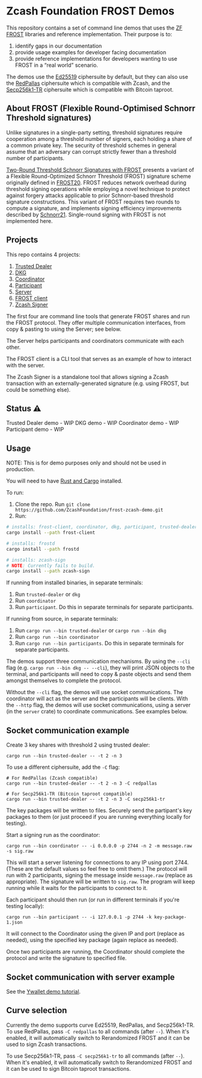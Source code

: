 # Zcash Foundation FROST Demos

This repository contains a set of command line demos that uses the [ZF
FROST](https://frost.zfnd.org/) libraries and reference implementation. Their
purpose is to:

1. identify gaps in our documentation
2. provide usage examples for developer facing documentation
3. provide reference implementations for developers wanting to use FROST in a “real world” scenario.

The demos use the [Ed25519](https://crates.io/crates/frost-ed25519) ciphersuite
by default, but they can also use the
[RedPallas](https://github.com/ZcashFoundation/reddsa/) ciphersuite which is
compatible with Zcash, and the [Secp256k1-TR](https://crates.io/crates/frost-secp256k1-tr) ciphersuite
which is compatible with Bitcoin taproot.

## About FROST (Flexible Round-Optimised Schnorr Threshold signatures)

Unlike signatures in a single-party setting, threshold signatures require cooperation among a threshold number of signers, each holding a share of a common private key. The security of threshold
schemes in general assume that an adversary can corrupt strictly fewer than a threshold number of participants.

[Two-Round Threshold Schnorr Signatures with FROST](https://datatracker.ietf.org/doc/draft-irtf-cfrg-frost/) presents a variant of a Flexible Round-Optimized Schnorr Threshold (FROST) signature scheme originally defined in [FROST20](https://eprint.iacr.org/2020/852.pdf). FROST reduces network overhead during threshold
signing operations while employing a novel technique to protect against forgery attacks applicable to prior Schnorr-based threshold signature constructions. This variant of FROST requires two rounds to compute a signature, and implements signing efficiency improvements described by [Schnorr21](https://eprint.iacr.org/2021/1375.pdf). Single-round signing with FROST is not implemented here.

## Projects

This repo contains 4 projects:

1. [Trusted Dealer](https://github.com/ZcashFoundation/frost-zcash-demo/tree/main/trusted-dealer)
2. [DKG](https://github.com/ZcashFoundation/frost-zcash-demo/tree/main/dkg)
3. [Coordinator](https://github.com/ZcashFoundation/frost-zcash-demo/tree/main/coordinator)
4. [Participant](https://github.com/ZcashFoundation/frost-zcash-demo/tree/main/participant)
5. [Server](https://github.com/ZcashFoundation/frost-zcash-demo/tree/main/server)
6. [FROST client](https://github.com/ZcashFoundation/frost-zcash-demo/tree/main/frost-client)
7. [Zcash Signer](https://github.com/ZcashFoundation/frost-zcash-demo/tree/main/zcash-sign)

The first four are command line tools that generate FROST shares and run the
FROST protocol. They offer multiple communication interfaces, from copy & pasting
to using the Server; see below.

The Server helps participants and coordinators communicate with each other.

The FROST client is a CLI tool that serves as an example of how to interact
with the server.

The Zcash Signer is a standalone tool that allows signing a Zcash transaction
with an externally-generated signature (e.g. using FROST, but could be something
else).


## Status ⚠

Trusted Dealer demo - WIP
DKG demo - WIP
Coordinator demo - WIP
Participant demo - WIP

## Usage

NOTE: This is for demo purposes only and should not be used in production.

You will need to have [Rust and Cargo](https://doc.rust-lang.org/cargo/getting-started/installation.html) installed.

To run:
1. Clone the repo. Run `git clone https://github.com/ZcashFoundation/frost-zcash-demo.git`
2. Run:

```bash
# installs: frost-client, coordinator, dkg, participant, trusted-dealer
cargo install --path frost-client

# installs: frostd
cargo install --path frostd

# installs: zcash-sign
# NOTE: Currently fails to build.
cargo install --path zcash-sign
```

If running from installed binaries, in separate terminals:

1. Run `trusted-dealer` or `dkg`
2. Run `coordinator`
3. Run `participant`. Do this in separate terminals for separate participants.

If running from source, in separate terminals:
1. Run `cargo run --bin trusted-dealer` or `cargo run --bin dkg`
2. Run `cargo run --bin coordinator`
3. Run `cargo run --bin participants`. Do this in separate terminals for separate participants.

The demos support three communication mechanisms. By using the `--cli` flag (e.g.
`cargo run --bin dkg -- --cli`), they will print JSON objects to the terminal,
and participants will need to copy & paste objects and send them amongst
themselves to complete the protocol.

Without the `--cli` flag, the demos will use socket communications. The
coordinator will act as the server and the participants will be clients. With
the `--http` flag, the demos will use socket communications, using a server (in
the `server` crate) to coordinate communications. See examples below.

## Socket communication example

Create 3 key shares with threshold 2 using trusted dealer:

```
cargo run --bin trusted-dealer -- -t 2 -n 3
```

To use a different ciphersuite, add the `-C` flag:

```
# For RedPallas (Zcash compatible)
cargo run --bin trusted-dealer -- -t 2 -n 3 -C redpallas

# For Secp256k1-TR (Bitcoin taproot compatible)
cargo run --bin trusted-dealer -- -t 2 -n 3 -C secp256k1-tr
```

The key packages will be written to files. Securely send the partipant's key
packages to them (or just proceed if you are running everything locally for
testing).

Start a signing run as the coordinator:

```
cargo run --bin coordinator -- -i 0.0.0.0 -p 2744 -n 2 -m message.raw -s sig.raw
```

This will start a server listening for connections to any IP using port 2744.
(These are the default values so feel free to omit them.) The protocol will run
with 2 participants, signing the message inside `message.raw` (replace as
appropriate). The signature will be written to `sig.raw`. The program will keep
running while it waits for the participants to connect to it.

Each participant should then run (or run in different terminals if you're
testing locally):

```
cargo run --bin participant -- -i 127.0.0.1 -p 2744 -k key-package-1.json
```

It will connect to the Coordinator using the given IP and port (replace as
needed), using the specified key package (again replace as needed).

Once two participants are running, the Coordinator should complete the protocol and
write the signature to specified file.

## Socket communication with server example

See the [Ywallet demo tutorial](https://frost.zfnd.org/zcash/ywallet-demo.html).


## Curve selection

Currently the demo supports curve Ed25519, RedPallas, and Secp256k1-TR. To use RedPallas, pass
`-C redpallas` to all commands (after `--`). When it's enabled, it will automatically
switch to Rerandomized FROST and it can be used to sign Zcash transactions.

To use Secp256k1-TR, pass `-C secp256k1-tr` to all commands (after `--`). When it's enabled,
it will automatically switch to Rerandomized FROST and it can be used to sign Bitcoin
taproot transactions.
